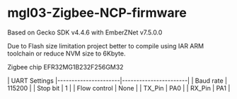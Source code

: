 # mgl03-Zigbee-NCP-firmware

Based on Gecko SDK v4.4.6 with EmberZNet v7.5.0.0

Due to Flash size limitation project better to compile using IAR ARM toolchain or reduce NVM size to 6Kbyte.

Zigbee chip EFR32MG1B232F256GM32

| UART Settings
|----------------------|-----------------------|
| Baud rate            |  115200               |
| Stop bit             |  1                    |
| Flow control         |  None                 |
| TX_Pin               |  PA0                  |
| RX_Pin               |  PA1                  |
